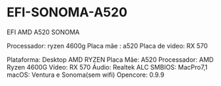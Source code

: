 # EFI-SONOMA-A520
EFI AMD A520 SONOMA

Processador: ryzen 4600g 
Placa mãe  : a520
Placa de video: RX 570 


Plataforma: Desktop AMD RYZEN 
Placa Mãe: A520
Processador: AMD Ryzen 4600G
Vídeo: RX 570 
Áudio: Realtek ALC
SMBIOS: MacPro7,1
macOS: Ventura e Sonoma(sem wifi)
Opencore: 0.9.9 
